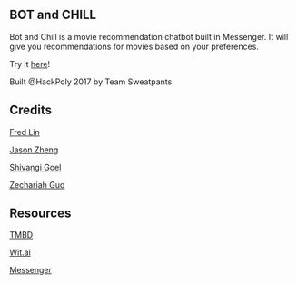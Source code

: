 ## BOT and CHILL

Bot and Chill is a movie recommendation chatbot built in Messenger. It will give you recommendations for movies based on your preferences.

Try it [here](https://www.facebook.com/Bot-and-Chill-1867670223452163/)!

Built @HackPoly 2017 by Team Sweatpants

## Credits
[Fred Lin](https://github.com/linfengc/)

[Jason Zheng](https://github.com/xlaefz)

[Shivangi Goel](https://github.com/Shivangi1296)

[Zechariah Guo](https://github.com/zacharyg)


## Resources
[TMBD](https://www.themoviedb.org/?language=en)

[Wit.ai](https://wit.ai/)

[Messenger](https://developers.facebook.com/docs/messenger-platform/guides/quick-start)
